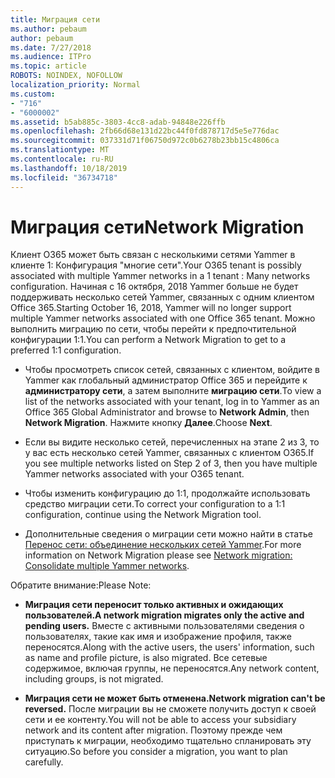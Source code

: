 ```yaml
---
title: Миграция сети
ms.author: pebaum
author: pebaum
ms.date: 7/27/2018
ms.audience: ITPro
ms.topic: article
ROBOTS: NOINDEX, NOFOLLOW
localization_priority: Normal
ms.custom:
- "716"
- "6000002"
ms.assetid: b5ab885c-3803-4cc8-adab-94848e226ffb
ms.openlocfilehash: 2fb66d68e131d22bc44f0fd878717d5e5e776dac
ms.sourcegitcommit: 037331d71f06750d972c0b6278b23bb15c4806ca
ms.translationtype: MT
ms.contentlocale: ru-RU
ms.lasthandoff: 10/18/2019
ms.locfileid: "36734718"
---
```

# <a name="network-migration"></a><span data-ttu-id="8510e-102">Миграция сети</span><span class="sxs-lookup"><span data-stu-id="8510e-102">Network Migration</span></span>

<span data-ttu-id="8510e-103">Клиент O365 может быть связан с несколькими сетями Yammer в клиенте 1: Конфигурация "многие сети".</span><span class="sxs-lookup"><span data-stu-id="8510e-103">Your O365 tenant is possibly associated with multiple Yammer networks in a 1 tenant : Many networks configuration.</span></span> <span data-ttu-id="8510e-104">Начиная с 16 октября, 2018 Yammer больше не будет поддерживать несколько сетей Yammer, связанных с одним клиентом Office 365.</span><span class="sxs-lookup"><span data-stu-id="8510e-104">Starting October 16, 2018, Yammer will no longer support multiple Yammer networks associated with one Office 365 tenant.</span></span> <span data-ttu-id="8510e-105">Можно выполнить миграцию по сети, чтобы перейти к предпочтительной конфигурации 1:1.</span><span class="sxs-lookup"><span data-stu-id="8510e-105">You can perform a Network Migration to get to a preferred 1:1 configuration.</span></span>
  
- <span data-ttu-id="8510e-106">Чтобы просмотреть список сетей, связанных с клиентом, войдите в Yammer как глобальный администратор Office 365 и перейдите к **администратору сети**, а затем выполните **миграцию сети**.</span><span class="sxs-lookup"><span data-stu-id="8510e-106">To view a list of the networks associated with your tenant, log in to Yammer as an Office 365 Global Administrator and browse to **Network Admin**, then **Network Migration**.</span></span> <span data-ttu-id="8510e-107">Нажмите кнопку **Далее**.</span><span class="sxs-lookup"><span data-stu-id="8510e-107">Choose **Next**.</span></span>

- <span data-ttu-id="8510e-108">Если вы видите несколько сетей, перечисленных на этапе 2 из 3, то у вас есть несколько сетей Yammer, связанных с клиентом O365.</span><span class="sxs-lookup"><span data-stu-id="8510e-108">If you see multiple networks listed on Step 2 of 3, then you have multiple Yammer networks associated with your O365 tenant.</span></span>

- <span data-ttu-id="8510e-109">Чтобы изменить конфигурацию до 1:1, продолжайте использовать средство миграции сети.</span><span class="sxs-lookup"><span data-stu-id="8510e-109">To correct your configuration to a 1:1 configuration, continue using the Network Migration tool.</span></span>

- <span data-ttu-id="8510e-110">Дополнительные сведения о миграции сети можно найти в статье [Перенос сети: объединение нескольких сетей Yammer](https://docs.microsoft.com/yammer/configure-your-yammer-network/consolidate-multiple-yammer-networks).</span><span class="sxs-lookup"><span data-stu-id="8510e-110">For more information on Network Migration please see [Network migration: Consolidate multiple Yammer networks](https://docs.microsoft.com/yammer/configure-your-yammer-network/consolidate-multiple-yammer-networks).</span></span>

<span data-ttu-id="8510e-111">Обратите внимание:</span><span class="sxs-lookup"><span data-stu-id="8510e-111">Please Note:</span></span>
  
- <span data-ttu-id="8510e-112">**Миграция сети переносит только активных и ожидающих пользователей.**</span><span class="sxs-lookup"><span data-stu-id="8510e-112">**A network migration migrates only the active and pending users.**</span></span> <span data-ttu-id="8510e-113">Вместе с активными пользователями сведения о пользователях, такие как имя и изображение профиля, также переносятся.</span><span class="sxs-lookup"><span data-stu-id="8510e-113">Along with the active users, the users' information, such as name and profile picture, is also migrated.</span></span> <span data-ttu-id="8510e-114">Все сетевые содержимое, включая группы, не переносятся.</span><span class="sxs-lookup"><span data-stu-id="8510e-114">Any network content, including groups, is not migrated.</span></span>

- <span data-ttu-id="8510e-115">**Миграция сети не может быть отменена.**</span><span class="sxs-lookup"><span data-stu-id="8510e-115">**Network migration can't be reversed.**</span></span> <span data-ttu-id="8510e-116">После миграции вы не сможете получить доступ к своей сети и ее контенту.</span><span class="sxs-lookup"><span data-stu-id="8510e-116">You will not be able to access your subsidiary network and its content after migration.</span></span> <span data-ttu-id="8510e-117">Поэтому прежде чем приступать к миграции, необходимо тщательно спланировать эту ситуацию.</span><span class="sxs-lookup"><span data-stu-id="8510e-117">So before you consider a migration, you want to plan carefully.</span></span>
